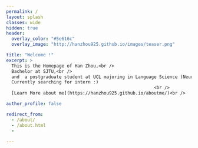 ```yaml
---
permalink: /
layout: splash
classes: wide
hidden: true
header:
  overlay_color: "#5e616c"
  overlay_image: "http://hanzhou925.github.io/images/teaser.png"

title: "Welcome !"
excerpt: > 
  This is the Homepage of Han Zhou,<br />  
  Bachelor at SJTU,<br />  
  and  a postgraduate student at UCL majoring in Language Science (Neuroscience & Communication( :)<br /> 
  Currently searching for intern :)
                                                        <br /> 
  [Learn More about me](https://hanzhou925.github.io/aboutme/)<br />

author_profile: false

redirect_from: 
  - /about/
  - /about.html
  -
 
---
```


